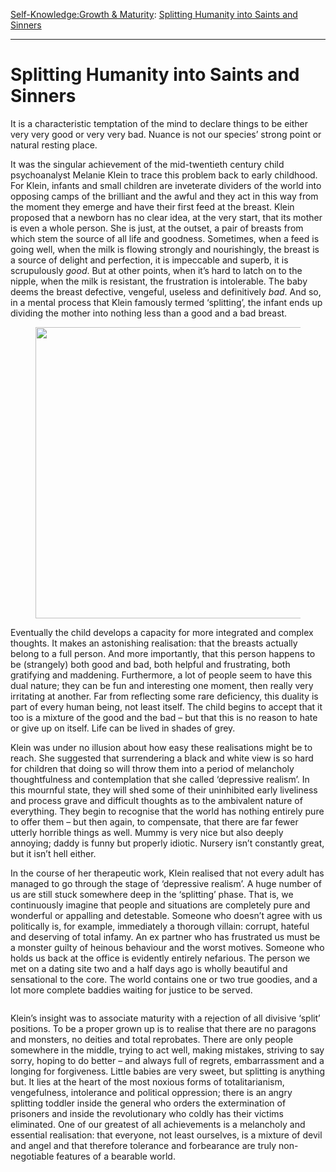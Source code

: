[Self-Knowledge:](https://www.theschooloflife.com/thebookoflife/category/self-knowledge/)[Growth & Maturity](https://www.theschooloflife.com/thebookoflife/category/self-knowledge/growth-maturity/): [Splitting Humanity into Saints and Sinners](https://www.theschooloflife.com/thebookoflife/on-goodies-and-baddies/)

* * *

# Splitting Humanity into Saints and Sinners

It is a characteristic temptation of the mind to declare things to be either very very good or very very bad. Nuance is not our species’ strong point or natural resting place.

It was the singular achievement of the mid-twentieth century child psychoanalyst Melanie Klein to trace this problem back to early childhood. For Klein, infants and small children are inveterate dividers of the world into opposing camps of the brilliant and the awful and they act in this way from the moment they emerge and have their first feed at the breast. Klein proposed that a newborn has no clear idea, at the very start, that its mother is even a whole person. She is just, at the outset, a pair of breasts from which stem the source of all life and goodness. Sometimes, when a feed is going well, when the milk is flowing strongly and nourishingly, the breast is a source of delight and perfection, it is impeccable and superb, it is scrupulously _good_. But at other points, when it’s hard to latch on to the nipple, when the milk is resistant, the frustration is intolerable. The baby deems the breast defective, vengeful, useless and definitively _bad_. And so, in a mental process that Klein famously termed ‘splitting’, the infant ends up dividing the mother into nothing less than a good and a bad breast.

<figure class="aligncenter is-resized"><img src="https://www.theschooloflife.com/thebookoflife/wp-content/uploads/2020/06/T02319_9.jpg" alt="" class="wp-image-24687" width="471" height="466" srcset="https://www.theschooloflife.com/thebookoflife/wp-content/uploads/2020/06/T02319_9.jpg 730w, https://www.theschooloflife.com/thebookoflife/wp-content/uploads/2020/06/T02319_9-300x297.jpg 300w" sizes="(max-width: 471px) 100vw, 471px"></figure>

Eventually the child develops a capacity for more integrated and complex thoughts. It makes an astonishing realisation: that the breasts actually belong to a full person. And more importantly, that this person happens to be (strangely) both good and bad, both helpful and frustrating, both gratifying and maddening. Furthermore, a lot of people seem to have this dual nature; they can be fun and interesting one moment, then really very irritating at another. Far from reflecting some rare deficiency, this duality is part of every human being, not least itself. The child begins to accept that it too is a mixture of the good and the bad – but that this is no reason to hate or give up on itself. Life can be lived in shades of grey.

Klein was under no illusion about how easy these realisations might be to reach. She suggested that surrendering a black and white view is so hard for children that doing so will throw them into a period of melancholy thoughtfulness and contemplation that she called ‘depressive realism’. In this mournful state, they will shed some of their uninhibited early liveliness and process grave and difficult thoughts as to the ambivalent nature of everything. They begin to recognise that the world has nothing entirely pure to offer them – but then again, to compensate, that there are far fewer utterly horrible things as well. Mummy is very nice but also deeply annoying; daddy is funny but properly idiotic. Nursery isn’t constantly great, but it isn’t hell either.

In the course of her therapeutic work, Klein realised that not every adult has managed to go through the stage of ‘depressive realism’. A huge number of us are still stuck somewhere deep in the ‘splitting’ phase. That is, we continuously imagine that people and situations are completely pure and wonderful or appalling and detestable. Someone who doesn’t agree with us politically is, for example, immediately a thorough villain: corrupt, hateful and deserving of total infamy. An ex partner who has frustrated us must be a monster guilty of heinous behaviour and the worst motives. Someone who holds us back at the office is evidently entirely nefarious. The person we met on a dating site two and a half days ago is wholly beautiful and sensational to the core. The world contains one or two true goodies, and a lot more complete baddies waiting for justice to be served.

<figure class="aligncenter"><img src="https://www.theschooloflife.com/thebookoflife/wp-content/uploads/2020/06/351919@2x-1019x1024.jpeg" alt="" class="wp-image-24688" srcset="https://www.theschooloflife.com/thebookoflife/wp-content/uploads/2020/06/351919@2x-1019x1024.jpeg 1019w, https://www.theschooloflife.com/thebookoflife/wp-content/uploads/2020/06/351919@2x-150x150.jpeg 150w, https://www.theschooloflife.com/thebookoflife/wp-content/uploads/2020/06/351919@2x-300x300.jpeg 300w, https://www.theschooloflife.com/thebookoflife/wp-content/uploads/2020/06/351919@2x-768x771.jpeg 768w" sizes="(max-width: 1019px) 100vw, 1019px"></figure>

Klein’s insight was to associate maturity with a rejection of all divisive ‘split’ positions. To be a proper grown up is to realise that there are no paragons and monsters, no deities and total reprobates. There are only people somewhere in the middle, trying to act well, making mistakes, striving to say sorry, hoping to do better – and always full of regrets, embarrassment and a longing for forgiveness. Little babies are very sweet, but splitting is anything but. It lies at the heart of the most noxious forms of totalitarianism, vengefulness, intolerance and political oppression; there is an angry splitting toddler inside the general who orders the extermination of prisoners and inside the revolutionary who coldly has their victims eliminated. One of our greatest of all achievements is a melancholy and essential realisation: that everyone, not least ourselves, is a mixture of devil and angel and that therefore tolerance and forbearance are truly non-negotiable features of a bearable world.
